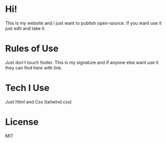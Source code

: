 # Hi!
This is my website and i just want to publish open-source. If you want use it just edit and take it.

# Rules of Use
Just don't touch footer. This is my signature and if anyone else want use it they can find here with link.

# Tech I Use
Just Html and Css (tailwind.css)

# License
MIT
